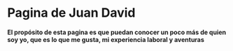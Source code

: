 # Pagina de Juan David

**El propósito de esta pagina es que puedan conocer un poco más de quien soy yo, que es lo que me gusta, mi experiencia laboral y aventuras**
